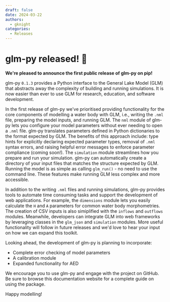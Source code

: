 ```yaml
---
draft: false 
date: 2024-03-22 
authors:
  - gknight
categories:
  - Releases
---
```


# glm-py released! 🚀

**We're pleased to announce the first public release of glm-py on pip!**

glm-py `0.1.3` provides a Python interface to the General Lake Model (GLM) that 
abstracts away the complexity of building and running simulations. It is now
easier than ever to use GLM for research, education, and software development. 

<!-- more -->

In the first release of glm-py we've prioritised providing functionality for 
the core components of modelling a water body with GLM, i.e., writing the 
`.nml` file, preparing the model inputs, and running GLM. The `nml` module of 
glm-py lets you configure your model parameters without ever needing to open
a `.nml` file. glm-py translates parameters defined in Python dictionaries to 
the format expected by GLM. The benefits of this approach include: type hints 
for explicitly declaring expected parameter types, removal of `.nml` syntax 
errors, and raising helpful error messages to enforce parameter compliance 
(coming soon!). The `simulation` module streamlines how you prepare and run 
your simulation. glm-py can automatically create a directory of your input 
files that matches the structure expected by GLM. Running the model is as 
simple as calling `glm_run()` - no need to use the command line. These features 
make running GLM less complex and more accessible.

In addition to the writing `.nml` files and running simulations, glm-py 
provides tools to automate time consuming tasks and support the development of
web applications. For example, the `dimensions` module lets you easily 
calculate the `H` and `A` parameters for common water body morphometries.
The creation of CSV inputs is also simiplified with the `inflows` and 
`outflows` modules. Meanwhile, developers can integrate GLM into web frameworks
by leveraging classes in the `glm_json` and `simulation` modules. More useful 
functionality will follow in future releases and we'd love to hear your input
on how we can expand this toolkit.

Looking ahead, the development of glm-py is planning to incorporate:

- Complete error checking of model parameters
- A calibration module
- Expanded functionality for AED

We encourage you to use glm-py and engage with the project on GitHub. Be
sure to browse this documentation website for a complete guide on using the 
package. 

Happy modelling!


